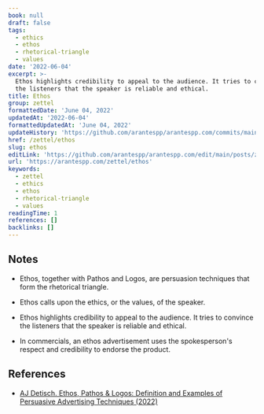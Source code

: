 ```yaml
---
book: null
draft: false
tags:
  - ethics
  - ethos
  - rhetorical-triangle
  - values
date: '2022-06-04'
excerpt: >-
  Ethos highlights credibility to appeal to the audience. It tries to convince
  the listeners that the speaker is reliable and ethical.
title: Ethos
group: zettel
formattedDate: 'June 04, 2022'
updatedAt: '2022-06-04'
formattedUpdatedAt: 'June 04, 2022'
updateHistory: 'https://github.com/arantespp/arantespp.com/commits/main/posts/zettel/ethos.md'
href: /zettel/ethos
slug: ethos
editLink: 'https://github.com/arantespp/arantespp.com/edit/main/posts/zettel/ethos.md'
url: 'https://arantespp.com/zettel/ethos'
keywords:
  - zettel
  - ethics
  - ethos
  - rhetorical-triangle
  - values
readingTime: 1
references: []
backlinks: []
---
```


## Notes

- Ethos, together with Pathos and Logos, are persuasion techniques that form the rhetorical triangle.

- Ethos calls upon the ethics, or the values, of the speaker.

- Ethos highlights credibility to appeal to the audience. It tries to convince the listeners that the speaker is reliable and ethical.

- In commercials, an ethos advertisement uses the spokesperson's respect and credibility to endorse the product.

## References

- [AJ Detisch. Ethos, Pathos & Logos: Definition and Examples of Persuasive Advertising Techniques (2022)](https://www.studiobinder.com/blog/ethos-pathos-logos/)
